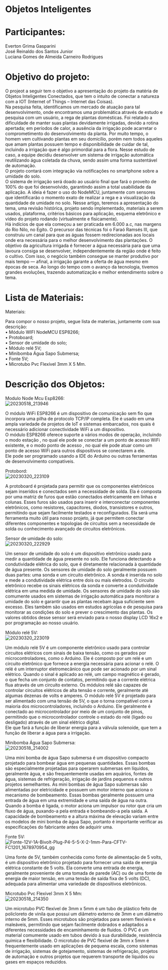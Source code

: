 # Objetos Inteligentes

# Participantes:

Everton Grima Gasparini <br />
José Reinaldo dos Santos Junior <br />
Luciana Gomes de Almeida Carneiro Rodrigues <br />

# Objetivo do projeto:

O projeot a seguir tem o objetivo a apresentação do projeto da matéria de Objetos Inteligentes Conectados, que tem o intuito de conectar a natureza com a IOT (Internet of Things – Internet das Coisas). <br />
Na pesquisa feita, identificamos um mercado de atuação para tal desenvolvimento, onde encontramos uma problemática através de estudo e pesquisa com um usuário, a rega de plantas domésticas. Foi relatado a dificuldade de manter suas plantas devidamente irrigadas, devido a rotina apertada; em períodos de calor, a ausência da irrigação pode acarretar o comprometimento do desenvolvimento da planta.
Por muito tempo, o homem vem cultivando plantas em seu domicílio, porém nem todos aqueles que amam plantas possuem tempo e disponibilidade de cuidar de tal, incluindo a irrigação que é algo primordial para a flora.
Nesse estudo de caso, a equipe decidiu desenvolver um sistema de irrigação automática reutilizando água coletada da chuva, sendo assim uma forma sustentável de automação.<br />
O projeto contará com integração via notificações no smartphone sobre a umidade do solo.<br />
O sistema de irrigação será doado ao usuário final que fará o proveito de 100% do que foi desenvolvido, garantindo assim a total usabilidade da aplicação.
A ideia é fazer o uso do NodeMCU, juntamente com sensores que identificarão o momento exato de realizar a rega e a visualização da quantidade de umidade no solo. 
Nesse artigo, teremos a apresentação do tema, uma revisão histórica, projeto sendo implementado, materiais a serem usados, plataforma, critérios básicos para aplicação, esquema eletrônico e vídeo do projeto rodando (virtualmente e fisicamente).<br />
Há indícios de que ela começou a ser praticada em 6.000 a.c, nas margens do Rio Nilo, no Egito. O precursor das técnicas foi o Faraó Ramsés III, que construiu um canal para que as águas fossem redirecionadas aos locais onde era necessária para o melhor desenvolvimento das plantações. O objetivo da agricultura irrigada é fornecer a água necessária para que uma lavoura consiga se desenvolver, independentemente da região onde é feito o cultivo. Com isso, o negócio também consegue se manter produtivo por mais tempo — afinal, a irrigação garante a oferta de água mesmo em épocas de seca. Ao longo do tempo com o avanço da tecnologia, tivemos grandes evoluções, trazendo automatização e melhor entendimento sobre o tema.<br />


# Lista de Materiais:

Materiais:<br />

Para compor o nosso projeto, segue lista de materias, juntamente com sua descrição:<br />
•	Módulo WIFI NodeMCU ESP8266;<br />
•	Protoboard;<br />
•	Sensor de umidade do solo;<br />
•	Módulo relé 5V;<br />
•	Minibomba Água Sapo Submersa;<br />
•	Fonte 5V;<br />
•	Microtubo Pvc Flexível 3mm X 5 Mm.<br />

# Descrição dos Objetos:

Modulo Node Mcu Esp8266:<br />
![20230518_213946](https://github.com/joseR476/ObjetosInteligentes/assets/86845373/e38ca769-9354-4a81-93fa-68117cdfb574)

O módulo WiFi ESP8266 é um dispositivo de comunicação sem fio que incorpora uma pilha de protocolo TCP/IP completa. Ele é usado em uma ampla variedade de projetos de IoT e sistemas embarcados, nos quais é necessário adicionar conectividade WiFi a um dispositivo.<br />
O módulo ESP8266 oferece suporte a vários modos de operação, incluindo o modo estação , no qual ele pode se conectar a um ponto de acesso WiFi existente, e o modo ponto de acesso , no qual ele pode atuar como um ponto de acesso WiFi para outros dispositivos se conectarem a ele.<br />
Ele pode ser programado usando a IDE do Arduino ou outras ferramentas de desenvolvimento compatíveis.<br />

Protobord:<br />
![20230320_223109](https://github.com/joseR476/ObjetosInteligentes/assets/86845373/e5d71914-ad31-4987-9857-395947f55b64)

A protoboard é projetada para permitir que os componentes eletrônicos sejam inseridos e conectados sem a necessidade de solda.
Ela é composta por uma matriz de furos que estão conectados eletricamente em linhas e colunas. Esses furos são usados para inserir e interconectar componentes eletrônicos, como resistores, capacitores, diodos, transistores e outros, permitindo que sejam facilmente testados e reconfigurados.
Ela será uma ferramenta muito útil para nosso projeto, já que permitem conectar diferentes componentes e topologias de circuitos sem a necessidade de solda ou conhecimento avançado de circuitos eletrônicos.<br />

Sensor de umidade do solo:<br />
![20230320_222929](https://github.com/joseR476/ObjetosInteligentes/assets/86845373/1eb1400b-af2e-4e6e-a273-5f83d03d8ff4)

Um sensor de umidade do solo é um dispositivo eletrônico usado para medir a quantidade de água presente no solo. Ele funciona detectando a condutividade elétrica do solo, que é diretamente relacionada à quantidade de água presente.
Os sensores de umidade do solo geralmente possuem duas partes: uma sonda e um circuito eletrônico. A sonda é inserida no solo e mede a condutividade elétrica entre dois ou mais eletrodos. O circuito eletrônico recebe os sinais elétricos da sonda e converte a condutividade elétrica em uma medida de umidade.
Os sensores de umidade do solo são comumente usados em sistemas de irrigação automática para monitorar a umidade do solo e garantir que as plantas recebam água suficiente sem excesso. Eles também são usados em estudos agrícolas e de pesquisa para monitorar as condições do solo e prever o crescimento das plantas.
Os valores obtidos desse sensor será enviado para o nosso display LCD 16x2 e por programação ao nosso usuário. <br />

Módulo relé 5V:<br />
![20230320_223019](https://github.com/joseR476/ObjetosInteligentes/assets/86845373/c35788d3-8753-4b5c-a816-62f89fe85117)

Um módulo relé 5V é um componente eletrônico usado para controlar circuitos elétricos com sinais de baixa tensão, como os gerados por microcontroladores, como o Arduino. Ele é composto por um relé e um circuito eletrônico que fornece a energia necessária para acionar o relé.
O relé é um interruptor eletromecânico que pode ser acionado por um sinal elétrico. Quando o sinal é aplicado ao relé, um campo magnético é gerado, o que fecha um conjunto de contatos, permitindo que a corrente elétrica flua através de um circuito externo. Os módulos relé são capazes de controlar circuitos elétricos de alta tensão e corrente, geralmente até algumas dezenas de volts e amperes.
O módulo relé 5V é projetado para ser alimentado com uma tensão de 5V, o que o torna compatível com a maioria dos microcontroladores, incluindo o Arduino. Ele geralmente é conectado ao microcontrolador por meio de um conjunto de pinos, permitindo que o microcontrolador controle o estado do relé (ligado ou desligado) através de um sinal elétrico digital.<br />
Ele que fará a função de liberar energia para a válvula solenoide, que tem a função de liberar a água para a irrigação.<br />

Minibomba Água Sapo Submersa:<br />
![20230518_214002](https://github.com/joseR476/ObjetosInteligentes/assets/86845373/ad475441-43ef-4104-9716-ad750b9e4c4f)

Uma mini bomba de água Sapo submersa é um dispositivo compacto projetado para bombear água em pequenas quantidades. Essas bombas são especialmente projetadas para operarem submersas em líquidos, geralmente água, e são frequentemente usadas em aquários, fontes de água, sistemas de refrigeração, irrigação de jardins pequenos e outros projetos semelhantes. As mini bombas de água Sapo submersas são alimentadas por eletricidade e possuem um motor interno que aciona o mecanismo de bombeamento. Essas bombas geralmente possuem uma entrada de água em uma extremidade e uma saída de água na outra.
Quando a bomba é ligada, o motor aciona um impulsor ou rotor que cria um fluxo de água, puxando-a pela entrada e bombeando-a pela saída. A capacidade de bombeamento e a altura máxima de elevação variam entre os modelos de mini bomba de água Sapo, portanto é importante verificar as especificações do fabricante antes de adquirir uma.<br />

Fonte 5V: <br />
![Fonte-12V-1A-Bivolt-Plug-P4-5-5-X-2-1mm-Para-CFTV-FC1201_1678970954_gg](https://github.com/joseR476/ObjetosInteligentes/assets/86845373/94eaa9a6-45f1-4bdb-a253-a8a58aa93770)

Uma fonte de 5V, também conhecida como fonte de alimentação de 5 volts, é um dispositivo eletrônico projetado para fornecer uma saída de energia elétrica constante de 5 volts. Ela converte uma entrada de energia, geralmente proveniente de uma tomada de parede (AC) ou de uma fonte de energia de maior tensão, em uma tensão de saída fixa de 5 volts (DC), adequada para alimentar uma variedade de dispositivos eletrônicos.<br />

Microtubo Pvc Flexível 3mm X 5 Mm:<br />
![20230518_214350](https://github.com/joseR476/ObjetosInteligentes/assets/86845373/9f5e9769-7ab5-49c2-9567-be6456983530)

Um microtubo PVC flexível de 3mm x 5mm é um tubo de plástico feito de policloreto de vinila que possui um diâmetro externo de 3mm e um diâmetro interno de 5mm. Esses microtubos são projetados para serem flexíveis e maleáveis, permitindo que sejam facilmente dobrados e adaptados a diferentes necessidades de encaminhamento de fluidos.
O PVC é um material comumente usado em tubos devido à sua durabilidade, resistência química e flexibilidade. O microtubo de PVC flexível de 3mm x 5mm é frequentemente usado em aplicações de pequena escala, como sistemas de irrigação, sistemas de gotejamento, sistemas de refrigeração, projetos de automação e outros projetos que requerem transporte de líquidos ou gases em espaços reduzidos.
